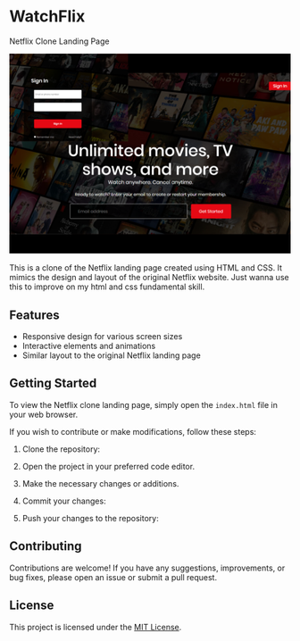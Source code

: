 # WatchFlix
 Netflix Clone Landing Page


![Design preview for the WatchFlix](./images/Website_preview.png)

This is a clone of the Netflix landing page created using HTML and CSS. It mimics the design and layout of the original Netflix website.
Just wanna use this to improve on my html and css fundamental skill.


## Features

- Responsive design for various screen sizes
- Interactive elements and animations
- Similar layout to the original Netflix landing page

## Getting Started

To view the Netflix clone landing page, simply open the `index.html` file in your web browser.

If you wish to contribute or make modifications, follow these steps:

1. Clone the repository:

2. Open the project in your preferred code editor.

3. Make the necessary changes or additions.

4. Commit your changes:

5. Push your changes to the repository:

## Contributing

Contributions are welcome! If you have any suggestions, improvements, or bug fixes, please open an issue or submit a pull request.

## License

This project is licensed under the [MIT License](https://opensource.org/licenses/MIT).
